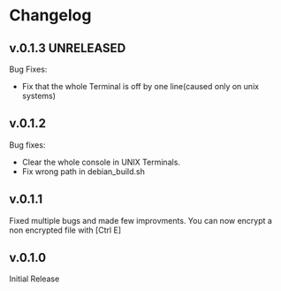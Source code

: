 # Changelog 

## v.0.1.3 UNRELEASED
Bug Fixes:
 - Fix that the whole Terminal is off by one line(caused only on unix systems)

## v.0.1.2
Bug fixes:
 - Clear the whole console in UNIX Terminals.
 - Fix wrong path in debian_build.sh

## v.0.1.1
Fixed multiple bugs and made few improvments. You can now encrypt a non encrypted file with [Ctrl E]

## v.0.1.0
Initial Release